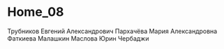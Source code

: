 # Home_08

Трубников Евгений Александрович
Пархачёва Мария Александровна
Фаткиева
Малашкин
Маслова
Юрин
Чербаджи
